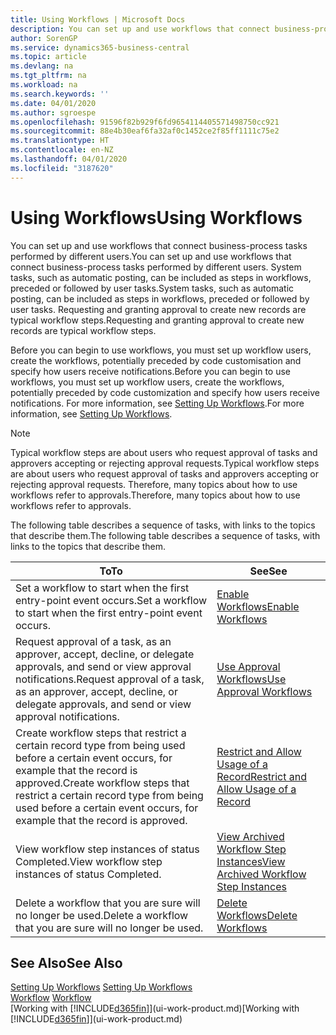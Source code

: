 ```yaml
---
title: Using Workflows | Microsoft Docs
description: You can set up and use workflows that connect business-process tasks performed by different users. System tasks, such as automatic posting, can be included as steps in workflows, preceded or followed by user tasks. Requesting and granting approval to create new records are typical workflow steps.
author: SorenGP
ms.service: dynamics365-business-central
ms.topic: article
ms.devlang: na
ms.tgt_pltfrm: na
ms.workload: na
ms.search.keywords: ''
ms.date: 04/01/2020
ms.author: sgroespe
ms.openlocfilehash: 91596f82b929f6fd9654114405571498750cc921
ms.sourcegitcommit: 88e4b30eaf6fa32af0c1452ce2f85ff1111c75e2
ms.translationtype: HT
ms.contentlocale: en-NZ
ms.lasthandoff: 04/01/2020
ms.locfileid: "3187620"
---
```

# <a name="using-workflows"></a><span data-ttu-id="03295-105">Using Workflows</span><span class="sxs-lookup"><span data-stu-id="03295-105">Using Workflows</span></span>
<span data-ttu-id="03295-106">You can set up and use workflows that connect business-process tasks performed by different users.</span><span class="sxs-lookup"><span data-stu-id="03295-106">You can set up and use workflows that connect business-process tasks performed by different users.</span></span> <span data-ttu-id="03295-107">System tasks, such as automatic posting, can be included as steps in workflows, preceded or followed by user tasks.</span><span class="sxs-lookup"><span data-stu-id="03295-107">System tasks, such as automatic posting, can be included as steps in workflows, preceded or followed by user tasks.</span></span> <span data-ttu-id="03295-108">Requesting and granting approval to create new records are typical workflow steps.</span><span class="sxs-lookup"><span data-stu-id="03295-108">Requesting and granting approval to create new records are typical workflow steps.</span></span>  

 <span data-ttu-id="03295-109">Before you can begin to use workflows, you must set up workflow users, create the workflows, potentially preceded by code customisation and specify how users receive notifications.</span><span class="sxs-lookup"><span data-stu-id="03295-109">Before you can begin to use workflows, you must set up workflow users, create the workflows, potentially preceded by code customization and specify how users receive notifications.</span></span> <span data-ttu-id="03295-110">For more information, see [Setting Up Workflows](across-set-up-workflows.md).</span><span class="sxs-lookup"><span data-stu-id="03295-110">For more information, see [Setting Up Workflows](across-set-up-workflows.md).</span></span>  

> [!NOTE]  
>  <span data-ttu-id="03295-111">Typical workflow steps are about users who request approval of tasks and approvers accepting or rejecting approval requests.</span><span class="sxs-lookup"><span data-stu-id="03295-111">Typical workflow steps are about users who request approval of tasks and approvers accepting or rejecting approval requests.</span></span> <span data-ttu-id="03295-112">Therefore, many topics about how to use workflows refer to approvals.</span><span class="sxs-lookup"><span data-stu-id="03295-112">Therefore, many topics about how to use workflows refer to approvals.</span></span>  

 <span data-ttu-id="03295-113">The following table describes a sequence of tasks, with links to the topics that describe them.</span><span class="sxs-lookup"><span data-stu-id="03295-113">The following table describes a sequence of tasks, with links to the topics that describe them.</span></span>  

|<span data-ttu-id="03295-114">**To**</span><span class="sxs-lookup"><span data-stu-id="03295-114">**To**</span></span>|<span data-ttu-id="03295-115">**See**</span><span class="sxs-lookup"><span data-stu-id="03295-115">**See**</span></span>|  
|------------|-------------|  
|<span data-ttu-id="03295-116">Set a workflow to start when the first entry-point event occurs.</span><span class="sxs-lookup"><span data-stu-id="03295-116">Set a workflow to start when the first entry-point event occurs.</span></span>|[<span data-ttu-id="03295-117">Enable Workflows</span><span class="sxs-lookup"><span data-stu-id="03295-117">Enable Workflows</span></span>](across-how-to-enable-workflows.md)|  
|<span data-ttu-id="03295-118">Request approval of a task, as an approver, accept, decline, or delegate approvals, and send or view approval notifications.</span><span class="sxs-lookup"><span data-stu-id="03295-118">Request approval of a task, as an approver, accept, decline, or delegate approvals, and send or view approval notifications.</span></span>|[<span data-ttu-id="03295-119">Use Approval Workflows</span><span class="sxs-lookup"><span data-stu-id="03295-119">Use Approval Workflows</span></span>](across-how-use-approval-workflows.md)|  
|<span data-ttu-id="03295-120">Create workflow steps that restrict a certain record type from being used before a certain event occurs, for example that the record is approved.</span><span class="sxs-lookup"><span data-stu-id="03295-120">Create workflow steps that restrict a certain record type from being used before a certain event occurs, for example that the record is approved.</span></span>|[<span data-ttu-id="03295-121">Restrict and Allow Usage of a Record</span><span class="sxs-lookup"><span data-stu-id="03295-121">Restrict and Allow Usage of a Record</span></span>](across-how-to-restrict-and-allow-usage-of-a-record.md)|  
|<span data-ttu-id="03295-122">View workflow step instances of status Completed.</span><span class="sxs-lookup"><span data-stu-id="03295-122">View workflow step instances of status Completed.</span></span>|[<span data-ttu-id="03295-123">View Archived Workflow Step Instances</span><span class="sxs-lookup"><span data-stu-id="03295-123">View Archived Workflow Step Instances</span></span>](across-how-to-view-archived-workflow-step-instances.md)|  
|<span data-ttu-id="03295-124">Delete a workflow that you are sure will no longer be used.</span><span class="sxs-lookup"><span data-stu-id="03295-124">Delete a workflow that you are sure will no longer be used.</span></span>|[<span data-ttu-id="03295-125">Delete Workflows</span><span class="sxs-lookup"><span data-stu-id="03295-125">Delete Workflows</span></span>](across-how-to-delete-workflows.md)|  

## <a name="see-also"></a><span data-ttu-id="03295-126">See Also</span><span class="sxs-lookup"><span data-stu-id="03295-126">See Also</span></span>  
<span data-ttu-id="03295-127">[Setting Up Workflows](across-set-up-workflows.md) </span><span class="sxs-lookup"><span data-stu-id="03295-127">[Setting Up Workflows](across-set-up-workflows.md) </span></span>  
<span data-ttu-id="03295-128">[Workflow](across-workflow.md) </span><span class="sxs-lookup"><span data-stu-id="03295-128">[Workflow](across-workflow.md) </span></span>  
<span data-ttu-id="03295-129">[Working with [!INCLUDE[d365fin](includes/d365fin_md.md)]](ui-work-product.md)</span><span class="sxs-lookup"><span data-stu-id="03295-129">[Working with [!INCLUDE[d365fin](includes/d365fin_md.md)]](ui-work-product.md)</span></span>
